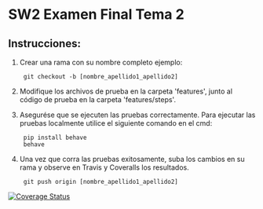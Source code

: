 # SW2 Examen Final Tema 2

## Instrucciones:

1. Crear una rama con su nombre completo ejemplo:

		git checkout -b [nombre_apellido1_apellido2]

2. Modifique los archivos de prueba en la carpeta 'features', junto al código de prueba en la carpeta 'features/steps'.

3. Asegurése que se ejecuten las pruebas correctamente. 
   Para ejecutar las pruebas localmente utilice el siguiente comando en el cmd:

		pip install behave
		behave


4. Una vez que corra las pruebas exitosamente, suba los cambios en su rama y observe en Travis y Coveralls los resultados.

		git push origin [nombre_apellido1_apellido2]
		
[![Coverage Status](https://coveralls.io/repos/github/mavemore/SW2_Examen_Final_tema_2/badge.svg?branch=master)](https://coveralls.io/github/mavemore/SW2_Examen_Final_tema_2?branch=master)
